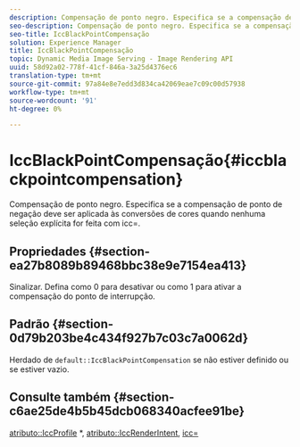 ```yaml
---
description: Compensação de ponto negro. Especifica se a compensação de ponto de negação deve ser aplicada às conversões de cores quando nenhuma seleção explícita for feita com icc=.
seo-description: Compensação de ponto negro. Especifica se a compensação de ponto de negação deve ser aplicada às conversões de cores quando nenhuma seleção explícita for feita com icc=.
seo-title: IccBlackPointCompensação
solution: Experience Manager
title: IccBlackPointCompensação
topic: Dynamic Media Image Serving - Image Rendering API
uuid: 58d92a02-778f-41cf-846a-3a25d4376ec6
translation-type: tm+mt
source-git-commit: 97a84e8e7edd3d834ca42069eae7c09c00d57938
workflow-type: tm+mt
source-wordcount: '91'
ht-degree: 0%

---
```



# IccBlackPointCompensação{#iccblackpointcompensation}

Compensação de ponto negro. Especifica se a compensação de ponto de negação deve ser aplicada às conversões de cores quando nenhuma seleção explícita for feita com icc=.

## Propriedades {#section-ea27b8089b89468bbc38e9e7154ea413}

Sinalizar. Defina como 0 para desativar ou como 1 para ativar a compensação do ponto de interrupção.

## Padrão {#section-0d79b203be4c434f927b7c03c7a0062d}

Herdado de `default::IccBlackPointCompensation` se não estiver definido ou se estiver vazio.

## Consulte também {#section-c6ae25de4b5b45dcb068340acfee91be}

[atributo::IccProfile](../../../../../is-api/image-catalog/image-serving-api-ref/c-image-catalog-reference/c-attributes-reference/r-iccprofilecmyk.md#reference-db89f9dac33e447cadb359ec1ba27ee0) *,  [atributo::IccRenderIntent](../../../../../is-api/image-catalog/image-serving-api-ref/c-image-catalog-reference/c-attributes-reference/r-iccrenderintent.md#reference-012f207f28bd4406a5368d23ed95a51f),  [icc=](../../../../../is-api/http-ref/image-serving-api-ref/c-http-protocol-reference/c-command-reference/r-icc.md#reference-182b5679e21e4df3b4d330535a5a7517)
